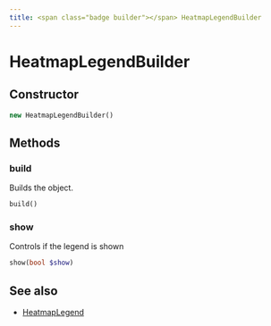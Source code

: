 ```yaml
---
title: <span class="badge builder"></span> HeatmapLegendBuilder
---
```

# <span class="badge builder"></span> HeatmapLegendBuilder

## Constructor

```php
new HeatmapLegendBuilder()
```
## Methods

### <span class="badge object-method"></span> build

Builds the object.

```php
build()
```

### <span class="badge object-method"></span> show

Controls if the legend is shown

```php
show(bool $show)
```

## See also

 * <span class="badge object-type-class"></span> [HeatmapLegend](./object-HeatmapLegend.md)
